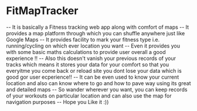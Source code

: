 # FitMapTracker

-- It is basically a Fitness tracking web app along with comfort of maps
-- It provides a map platform through which you can shuffle anywhere just like Google Maps
-- It provides facility to mark your fitness type i.e. running/cycling on which ever location you want
-- Even it provides you with some basic maths calculations to provide user overall a good experience !!
-- Also this doesn't vanish your previous records of your tracks which means it stores your data for your comfort so that
   you everyitme you come back or reload site you dont lose your data which is good gor user ecperience!!
-- It can be even used to know your current location and also can know where to go and how to pave way using its great and detailed maps 
-- So wander wherever you want, you can keep records of your workouts on particular location and can also use the map for navigation purposes
-- Hope you Like it :))
